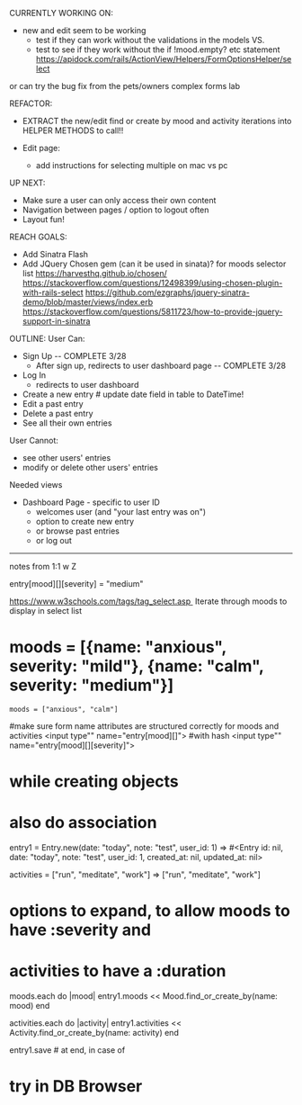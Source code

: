 CURRENTLY WORKING ON:
- new and edit seem to be working
    - test if they can work without the validations in the models
        VS.
    - test to see if they work without the if !mood.empty? etc statement
https://apidock.com/rails/ActionView/Helpers/FormOptionsHelper/select

or can try the bug fix from the pets/owners complex forms lab

REFACTOR:
- EXTRACT the new/edit find or create by mood and activity iterations into HELPER METHODS to call!!

- Edit page:
    - add instructions for selecting multiple on mac vs pc

UP NEXT:
- Make sure a user can only access their own content
- Navigation between pages / option to logout often
- Layout fun!

REACH GOALS:
- Add Sinatra Flash
- Add JQuery Chosen gem (can it be used in sinata)? for moods selector list
  https://harvesthq.github.io/chosen/
  https://stackoverflow.com/questions/12498399/using-chosen-plugin-with-rails-select
  https://github.com/ezgraphs/jquery-sinatra-demo/blob/master/views/index.erb
  https://stackoverflow.com/questions/5811723/how-to-provide-jquery-support-in-sinatra


OUTLINE:
User Can:
  - Sign Up -- COMPLETE 3/28
    - After sign up, redirects to user dashboard page -- COMPLETE 3/28
  - Log In
    - redirects to user dashboard
  - Create a new entry # update date field in table to DateTime!
  - Edit a past entry
  - Delete a past entry
  - See all their own entries

User Cannot:
  - see other users' entries
  - modify or delete other users' entries

Needed views
- Dashboard Page - specific to user ID
  - welcomes user (and "your last entry was on")
  - option to create new entry
  - or browse past entries
  - or log out




--------------
notes from 1:1 w Z

 entry[mood][][severity] = "medium"

 https://www.w3schools.com/tags/tag_select.asp 
  Iterate through moods to display in select list

  # moods = [{name: "anxious", severity: "mild"}, {name: "calm", severity: "medium"}]

    moods = ["anxious", "calm"]

#make sure form name attributes are structured correctly for moods and activities
  <input type"" name="entry[mood][]">
  #with hash <input type"" name="entry[mood][][severity]">

# while creating objects
# also do association

entry1 = Entry.new(date: "today", note: "test", user_id: 1)
  => #<Entry id: nil, date: "today", note: "test", user_id: 1, created_at: nil, updated_at: nil>


activities = ["run", "meditate", "work"]
  => ["run", "meditate", "work"]

# options to expand, to allow moods to have :severity and
# activities to have a :duration

  moods.each do |mood|
    entry1.moods << Mood.find_or_create_by(name: mood)
  end

  activities.each do |activity|
    entry1.activities << Activity.find_or_create_by(name: activity)
  end

entry1.save   # at end, in case of

# try in DB Browser
